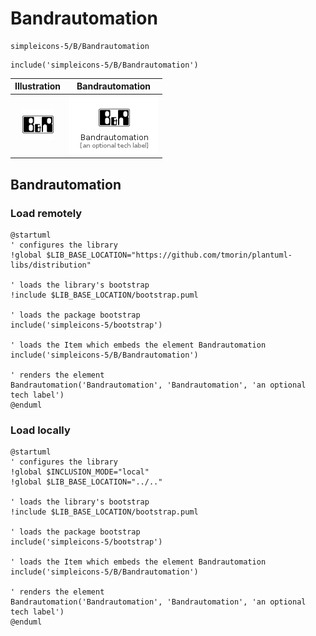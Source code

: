 # Bandrautomation


```text
simpleicons-5/B/Bandrautomation
```

```text
include('simpleicons-5/B/Bandrautomation')
```



| Illustration | Bandrautomation |
| :---: | :---: |
| ![illustration for Illustration](../../simpleicons-5/B/Bandrautomation.png) | ![illustration for Bandrautomation](../../simpleicons-5/B/Bandrautomation.Local.png) |




## Bandrautomation

### Load remotely
```plantuml
@startuml
' configures the library
!global $LIB_BASE_LOCATION="https://github.com/tmorin/plantuml-libs/distribution"

' loads the library's bootstrap
!include $LIB_BASE_LOCATION/bootstrap.puml

' loads the package bootstrap
include('simpleicons-5/bootstrap')

' loads the Item which embeds the element Bandrautomation
include('simpleicons-5/B/Bandrautomation')

' renders the element
Bandrautomation('Bandrautomation', 'Bandrautomation', 'an optional tech label')
@enduml
```

### Load locally
```plantuml
@startuml
' configures the library
!global $INCLUSION_MODE="local"
!global $LIB_BASE_LOCATION="../.."

' loads the library's bootstrap
!include $LIB_BASE_LOCATION/bootstrap.puml

' loads the package bootstrap
include('simpleicons-5/bootstrap')

' loads the Item which embeds the element Bandrautomation
include('simpleicons-5/B/Bandrautomation')

' renders the element
Bandrautomation('Bandrautomation', 'Bandrautomation', 'an optional tech label')
@enduml
```

